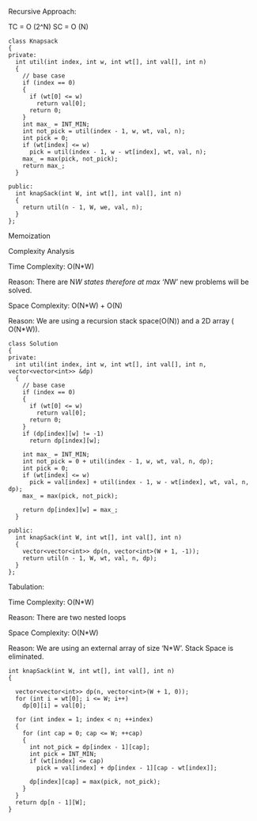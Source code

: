 Recursive Approach:

TC = O (2^N)
SC = O (N)

```
class Knapsack
{
private:
  int util(int index, int w, int wt[], int val[], int n)
  {
    // base case
    if (index == 0)
    {
      if (wt[0] <= w)
        return val[0];
      return 0;
    }
    int max_ = INT_MIN;
    int not_pick = util(index - 1, w, wt, val, n);
    int pick = 0;
    if (wt[index] <= w)
      pick = util(index - 1, w - wt[index], wt, val, n);
    max_ = max(pick, not_pick);
    return max_;
  }

public:
  int knapSack(int W, int wt[], int val[], int n)
  {
    return util(n - 1, W, we, val, n);
  }
};
```

Memoization

Complexity Analysis

Time Complexity: O(N\*W)

Reason: There are N*W states therefore at max ‘N*W’ new problems will be solved.

Space Complexity: O(N\*W) + O(N)

Reason: We are using a recursion stack space(O(N)) and a 2D array ( O(N\*W)).

```
class Solution
{
private:
  int util(int index, int w, int wt[], int val[], int n, vector<vector<int>> &dp)
  {
    // base case
    if (index == 0)
    {
      if (wt[0] <= w)
        return val[0];
      return 0;
    }
    if (dp[index][w] != -1)
      return dp[index][w];

    int max_ = INT_MIN;
    int not_pick = 0 + util(index - 1, w, wt, val, n, dp);
    int pick = 0;
    if (wt[index] <= w)
      pick = val[index] + util(index - 1, w - wt[index], wt, val, n, dp);
    max_ = max(pick, not_pick);

    return dp[index][w] = max_;
  }

public:
  int knapSack(int W, int wt[], int val[], int n)
  {
    vector<vector<int>> dp(n, vector<int>(W + 1, -1));
    return util(n - 1, W, wt, val, n, dp);
  }
};

```

Tabulation:

Time Complexity: O(N\*W)

Reason: There are two nested loops

Space Complexity: O(N\*W)

Reason: We are using an external array of size ‘N\*W’. Stack Space is eliminated.

```
int knapSack(int W, int wt[], int val[], int n)
{

  vector<vector<int>> dp(n, vector<int>(W + 1, 0));
  for (int i = wt[0]; i <= W; i++)
    dp[0][i] = val[0];

  for (int index = 1; index < n; ++index)
  {
    for (int cap = 0; cap <= W; ++cap)
    {
      int not_pick = dp[index - 1][cap];
      int pick = INT_MIN;
      if (wt[index] <= cap)
        pick = val[index] + dp[index - 1][cap - wt[index]];

      dp[index][cap] = max(pick, not_pick);
    }
  }
  return dp[n - 1][W];
}

```
